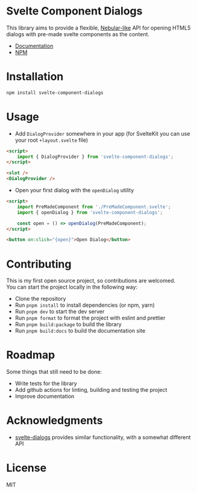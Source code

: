 # Svelte Component Dialogs

This library aims to provide a flexible, [Nebular-like](https://akveo.github.io/nebular/) API for opening HTML5 dialogs with pre-made svelte components as the content.

- [Documentation](https://svelte-component-dialogs.vercel.app/)
- [NPM]()

# Installation

```bash
npm install svelte-component-dialogs
```

# Usage

- Add `DialogProvider` somewhere in your app (for SvelteKit you can use your root `+layout.svelte` file)

```html
<script>
	import { DialogProvider } from 'svelte-component-dialogs';
</script>

<slot />
<DialogProvider />
```

- Open your first dialog with the `openDialog` utility

```html
<script>
	import PreMadeComponent from './PreMadeComponent.svelte';
	import { openDialog } from 'svelte-component-dialogs';

	const open = () => openDialog(PreMadeComponent);
</script>

<button on:click="{open}">Open Dialog</button>
```

# Contributing

This is my first open source project, so contributions are welcomed.  
You can start the project locally in the following way:

- Clone the repository
- Run `pnpm install` to install dependencies (or npm, yarn)
- Run `pnpm dev` to start the dev server
- Run `pnpm format` to format the project with eslint and prettier
- Run `pnpm build:package` to build the library
- Run `pnpm build:docs` to build the documentation site

# Roadmap

Some things that still need to be done:

- Write tests for the library
- Add github actions for linting, building and testing the project
- Improve documentation

# Acknowledgments

- [svelte-dialogs](https://github.com/bibizio/svelte-dialogs) provides similar functionality, with a somewhat different API

# License

MIT
